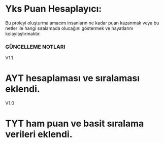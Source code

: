 # Yks Puan Hesaplayıcı:
   Bu proleyi oluşturma amacım insanların ne kadar puan kazanmak veya bu netler ile hangi sıralamada olucağını göstermek ve hayatlarını kolaylaştırmaktır.

### GÜNCELLEME NOTLARI ###

V1.1
# AYT hesaplaması ve sıralaması eklendi.

V1.0
# TYT ham puan ve basit sıralama verileri eklendi.


